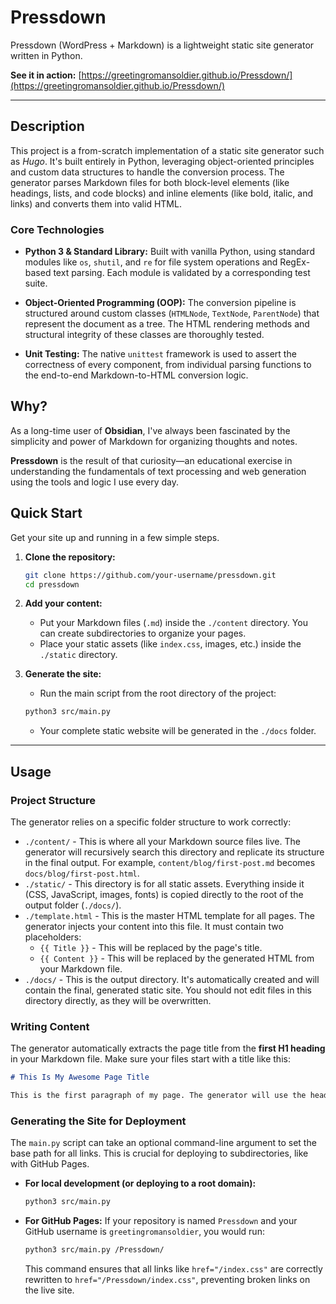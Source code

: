 # Pressdown

Pressdown (WordPress + Markdown) is a lightweight static site generator written in Python. 

**See it in action:** [https://greetingromansoldier.github.io/Pressdown/](https://greetingromansoldier.github.io/Pressdown/)

-----

## Description

This project is a from-scratch implementation of a static site generator such as _Hugo_. 
It's built entirely in Python, leveraging object-oriented principles and custom data structures 
to handle the conversion process. 
The generator parses Markdown files for both block-level elements 
(like headings, lists, and code blocks) 
and inline elements (like bold, italic, and links) and converts them into valid HTML.

### Core Technologies

* **Python 3 & Standard Library:** Built with vanilla Python, using standard modules like `os`, `shutil`, and `re` for file system operations and RegEx-based text parsing. Each module is validated by a corresponding test suite.

* **Object-Oriented Programming (OOP):** The conversion pipeline is structured around custom classes (`HTMLNode`, `TextNode`, `ParentNode`) that represent the document as a tree. The HTML rendering methods and structural integrity of these classes are thoroughly tested.

* **Unit Testing:** The native `unittest` framework is used to assert the correctness of every component, from individual parsing functions to the end-to-end Markdown-to-HTML conversion logic.

## Why?

As a long-time user of **Obsidian**, I've always been fascinated 
by the simplicity and power of Markdown for organizing thoughts and notes. 

**Pressdown** is the result of that curiosity—an educational 
exercise in understanding the fundamentals of text processing 
and web generation using the tools and logic I use every day.

## Quick Start

Get your site up and running in a few simple steps.

1.  **Clone the repository:**

    ```bash
    git clone https://github.com/your-username/pressdown.git
    cd pressdown
    ```

2.  **Add your content:**

      * Put your Markdown files (`.md`) inside the `./content` directory. You can create subdirectories to organize your pages.
      * Place your static assets (like `index.css`, images, etc.) inside the `./static` directory.

3.  **Generate the site:**

      * Run the main script from the root directory of the project:

    <!-- end list -->

    ```bash
    python3 src/main.py
    ```

      * Your complete static website will be generated in the `./docs` folder.

-----

## Usage

### Project Structure

The generator relies on a specific folder structure to work correctly:

  * `./content/` - This is where all your Markdown source files live. The generator will recursively search this directory and replicate its structure in the final output. For example, `content/blog/first-post.md` becomes `docs/blog/first-post.html`.
  * `./static/` - This directory is for all static assets. Everything inside it (CSS, JavaScript, images, fonts) is copied directly to the root of the output folder (`./docs/`).
  * `./template.html` - This is the master HTML template for all pages. The generator injects your content into this file. It must contain two placeholders:
      * `{{ Title }}` - This will be replaced by the page's title.
      * `{{ Content }}` - This will be replaced by the generated HTML from your Markdown file.
  * `./docs/` - This is the output directory. It's automatically created and will contain the final, generated static site. You should not edit files in this directory directly, as they will be overwritten.

### Writing Content

The generator automatically extracts the page title from the **first H1 heading** in your Markdown file. Make sure your files start with a title like this:

```markdown
# This Is My Awesome Page Title

This is the first paragraph of my page. The generator will use the heading above as the content for the `{{ Title }}` tag in the template.
```

### Generating the Site for Deployment

The `main.py` script can take an optional command-line argument to set the base path for all links. This is crucial for deploying to subdirectories, like with GitHub Pages.

  * **For local development (or deploying to a root domain):**

    ```bash
    python3 src/main.py
    ```

  * **For GitHub Pages:** If your repository is named `Pressdown` and your GitHub username is `greetingromansoldier`, you would run:

    ```bash
    python3 src/main.py /Pressdown/
    ```

    This command ensures that all links like `href="/index.css"` are correctly rewritten to `href="/Pressdown/index.css"`, preventing broken links on the live site.
